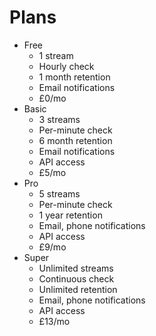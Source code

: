 # Plans
- Free
    - 1 stream
    - Hourly check
    - 1 month retention
    - Email notifications
    - £0/mo
- Basic
    - 3 streams
    - Per-minute check
    - 6 month retention
    - Email notifications
    - API access
    - £5/mo
- Pro
    - 5 streams
    - Per-minute check
    - 1 year retention
    - Email, phone notifications
    - API access
    - £9/mo
- Super
    - Unlimited streams
    - Continuous check
    - Unlimited retention
    - Email, phone notifications
    - API access
    - £13/mo
